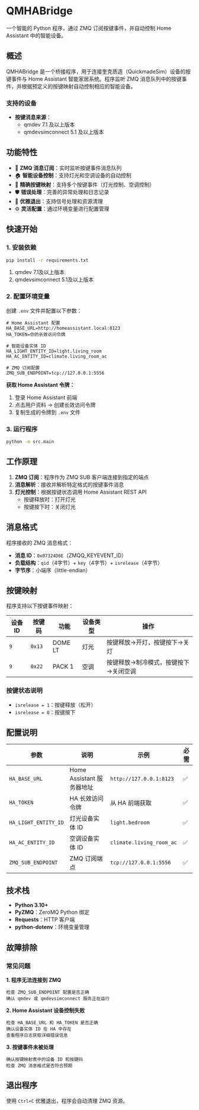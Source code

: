 # QMHABridge

一个智能的 Python 程序，通过 ZMQ 订阅按键事件，并自动控制 Home Assistant 中的智能设备。

## 概述

QMHABridge 是一个桥接程序，用于连接奎克质造（QuickmadeSim）设备的按键事件与 Home Assistant 智能家居系统。程序监听 ZMQ 消息队列中的按键事件，并根据预定义的按键映射自动控制相应的智能设备。

### 支持的设备
- **按键消息来源**：
  - qmdev 7.1 及以上版本
  - qmdevsimconnect 5.1 及以上版本

## 功能特性

- 🔌 **ZMQ 消息订阅**：实时监听按键事件消息队列
- 🏠 **智能设备控制**：支持灯光和空调设备的自动控制
- 🎯 **精确按键映射**：支持多个按键事件（灯光控制、空调控制）
- 🛡️ **错误处理**：完善的异常处理和日志记录
- 🔄 **优雅退出**：支持信号处理和资源清理
- ⚙️ **灵活配置**：通过环境变量进行配置管理

## 快速开始

### 1. 安装依赖

```bash
pip install -r requirements.txt
```

1. qmdev 7.1及以上版本
2. qmdevsimconnect 5.1及以上版本

### 2. 配置环境变量

创建 `.env` 文件并配置以下参数：

```env
# Home Assistant 配置
HA_BASE_URL=http://homeassistant.local:8123
HA_TOKEN=你的长效访问令牌

# 智能设备实体 ID
HA_LIGHT_ENTITY_ID=light.living_room
HA_AC_ENTITY_ID=climate.living_room_ac

# ZMQ 订阅配置
ZMQ_SUB_ENDPOINT=tcp://127.0.0.1:5556
```

**获取 Home Assistant 令牌：**
1. 登录 Home Assistant 前端
2. 点击用户资料 → 创建长效访问令牌
3. 复制生成的令牌到 `.env` 文件

### 3. 运行程序

```bash
python -m src.main
```

## 工作原理

1. **ZMQ 订阅**：程序作为 ZMQ SUB 客户端连接到指定的端点
2. **消息解析**：接收并解析特定格式的按键事件消息
3. **灯光控制**：根据按键状态调用 Home Assistant REST API
   - 按键释放时：打开灯光
   - 按键按下时：关闭灯光

## 消息格式

程序接收的 ZMQ 消息格式：
- **消息 ID**：`0x07324D6E`（ZMQQ_KEYEVENT_ID）
- **负载结构**：`qid`（4字节）+ `key`（4字节）+ `isrelease`（4字节）
- **字节序**：小端序（little-endian）

## 按键映射

程序支持以下按键事件映射：

| 设备 ID | 按键码 | 功能 | 设备类型 | 操作 |
|---------|--------|------|----------|------|
| `9` | `0x13` | DOME LT | 灯光 | 按键释放→开灯，按键按下→关灯 |
| `9` | `0x22` | PACK 1 | 空调 | 按键释放→制冷模式，按键按下→关闭空调 |

### 按键状态说明
- `isrelease = 1`：按键释放（松开）
- `isrelease = 0`：按键按下

## 配置说明

| 参数 | 说明 | 示例 | 必需 |
|------|------|------|------|
| `HA_BASE_URL` | Home Assistant 服务器地址 | `http://127.0.0.1:8123` | ✅ |
| `HA_TOKEN` | HA 长效访问令牌 | 从 HA 前端获取 | ✅ |
| `HA_LIGHT_ENTITY_ID` | 灯光设备实体 ID | `light.bedroom` | ✅ |
| `HA_AC_ENTITY_ID` | 空调设备实体 ID | `climate.living_room_ac` | ✅ |
| `ZMQ_SUB_ENDPOINT` | ZMQ 订阅端点 | `tcp://127.0.0.1:5556` | ✅ |

## 技术栈

- **Python 3.10+**
- **PyZMQ**：ZeroMQ Python 绑定
- **Requests**：HTTP 客户端
- **python-dotenv**：环境变量管理


## 故障排除

### 常见问题

**1. 程序无法连接到 ZMQ**
```
检查 ZMQ_SUB_ENDPOINT 配置是否正确
确认 qmdev 或 qmdevsimconnect 服务正在运行
```

**2. Home Assistant 设备控制失败**
```
检查 HA_BASE_URL 和 HA_TOKEN 是否正确
确认设备实体 ID 在 HA 中存在
查看程序日志获取详细错误信息
```

**3. 按键事件未被处理**
```
确认按键映射表中的设备 ID 和按键码
检查 ZMQ 消息格式是否符合预期
```

## 退出程序

使用 `Ctrl+C` 优雅退出，程序会自动清理 ZMQ 资源。


